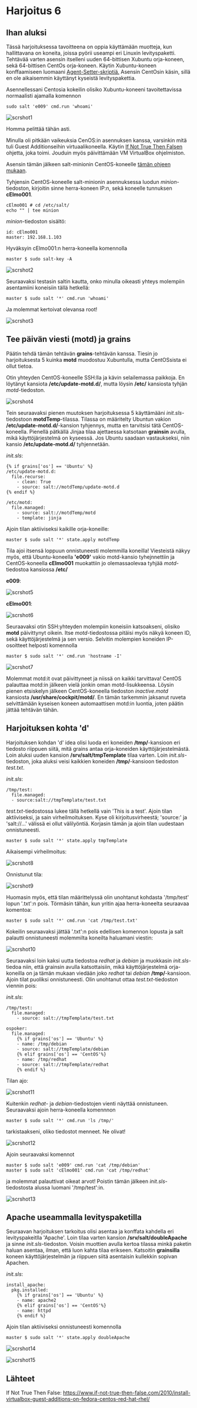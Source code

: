 # Harjoitus 6

## Ihan aluksi

Tässä harjoituksessa tavoitteena on oppia käyttämään muotteja, kun hallittavana on koneita, joissa pyörii useampi eri Linuxin levityspaketti. Tehtävää varten asensin itselleni uuden 64-bittisen Xubuntu orja-koneen, sekä 64-bittisen CentOs orja-koneen. Käytin Xubuntu-koneen konffaamiseen luomaani [Agent-Setter-skriptiä.](https://github.com/rootElmo/Agent-Setter) Asensin CentOsin käsin, sillä en ole aikaisemmin käyttänyt kyseistä levityspakettia.

Asennellessani Centosia kokeilin olisiko Xubuntu-koneeni tavoitettavissa normaalisti ajamalla komennon

	sudo salt 'e009' cmd.run 'whoami'

![scrshot1](../images/scrshot001.png)

Homma pelittää tähän asti.

Minulla oli pitkään vaikeuksia CenOS:in asennuksen kanssa, varsinkin mitä tuli Guest Additionseihin virtuaalikoneella. Käytin [If Not True Then Falsen](https://www.if-not-true-then-false.com/2010/install-virtualbox-guest-additions-on-fedora-centos-red-hat-rhel/) ohjetta, joka toimi. Jouduin myös päivittämään VM VirtualBox ohjelmiston.

Asensin tämän jälkeen salt-minionin CentOS-koneelle [tämän ohjeen mukaan](https://repo.saltstack.com/#rhel).

Tyhjensin CentOS-koneelle salt-minionin asennuksessa luodun _minion_-tiedoston, kirjoitin sinne herra-koneen IP:n, sekä koneelle tunnuksen **cElmo001**.

	cElmo001 # cd /etc/salt/
	echo "" | tee minion

_minion_-tiedoston sisältö:

	id: cElmo001
	master: 192.168.1.103

Hyväksyin cElmo001:n herra-koneella komennolla

	master $ sudo salt-key -A

![scrshot2](../images/scrshot002.png)

Seuraavaksi testasin saltin kautta, onko minulla oikeasti yhteys molempiin asentamiini koneisiin tällä hetkellä:

	master $ sudo salt '*' cmd.run 'whoami'

Ja molemmat kertoivat olevansa root!

![scrshot3](../images/scrshot003.png)

## Tee päivän viesti (motd) ja grains

Päätin tehdä tämän tehtävän **grains**-tehtävän kanssa. Tiesin jo harjoituksesta 5 kuinka **motd** muodostuu Xubuntulla, mutta CentOSsista ei ollut tietoa.

Otin yhteyden CentOS-koneelle SSH:lla ja kävin selailemassa paikkoja. En löytänyt kansiota **/etc/update-motd.d/**, mutta löysin **/etc/** kansiosta tyhjän _motd_-tiedoston.

![scrshot4](../images/scrshot004.png)

Tein seuraavaksi pienen muutoksen harjoituksessa 5 käyttämääni _init.sls_-tiedostoon **motdTemp**-tilassa. Tilassa on määritelty Ubuntun vakion **/etc/update-motd.d/**-kansion tyhjennys, mutta en tarvitsisi tätä CentOS-koneella. Pienellä pätkällä Jinjaa tilaa ajettaessa katsotaan **grainsin** avulla, mikä käyttöjärjestelmä on kyseessä. Jos Ubuntu saadaan vastaukseksi, niin kansio **/etc/update-motd.d/** tyhjennetään.

_init.sls_:

	{% if grains['os'] == 'Ubuntu' %}
	/etc/update-motd.d:
	  file.recurse:
	    - clean: True
	    - source: salt://motdTemp/update-motd.d
	{% endif %}

	/etc/motd:
	  file.managed:
	    - source: salt://motdTemp/motd
	    - template: jinja

Ajoin tilan aktiiviseksi kaikille orja-koneille:

	master $ sudo salt '*' state.apply motdTemp

Tila ajoi itsensä loppuun onnistuneesti molemmilla koneilla! Viesteistä näkyy myös, että Ubuntu-koneella **'e009'** vakio motd-kansio tyhejnnettiin ja CentOS-koneella **cElmo001** muokattiin jo olemassaolevaa tyhjää _motd_-tiedostoa kansiossa **/etc/**

**e009**:

![scrshot5](../images/scrshot005.png)


**cElmo001**:

![scrshot6](../images/scrshot006.png)


Seuraavaksi otin SSH:yhteyden molempiin koneisiin katsoakseni, olisiko **motd** päivittynyt oikein. Itse _motd_-tiedostossa pitäisi myös näkyä koneen ID, sekä käyttöjärjestelmä ja sen versio. Selvitin molempien koneiden IP-osoitteet helposti komennolla

	master $ sudo salt '*' cmd.run 'hostname -I'

![scrshot7](../images/scrshot007.png)

Molemmat motd:it ovat päivittyneet ja niissä on kaikki tarvittava! CentOS palauttaa motd:in jälkeen vielä jonkin oman motd-lisukkeensa. Löysin pienen etsiskelyn jälkeen CentOS-koneella tiedoston _inactive.motd_ kansiosta **/usr/share/cockpit/motd/**. En tämän tarkemmin jaksanut ruveta selvittämään kyseisen koneen automaattisen motd:in luontia, joten päätin jättää tehtävän tähän.

## Harjoituksen kohta 'd'

Harjoituksen kohdan 'd' idea olisi luoda eri koneiden **/tmp/**-kansioon eri tiedosto riippuen siitä, mitä grains antaa orja-koneiden käyttöjärjestelmästä. Loin aluksi uuden kansion **/srv/salt/tmpTemplate** tilaa varten. Loin _init.sls_-tiedoston, joka aluksi veisi kaikkien koneiden **/tmp/**-kansioon tiedoston _test.txt_.

_init.sls_:

	/tmp/test:
	  file.managed:
	  - source:salt://tmpTemplate/test.txt

_test.txt_-tiedostossa lukee tällä hetkellä vain 'This is a test'. Ajoin tilan aktiiviseksi, ja sain virheilmoituksen. Kyse oli kirjoitusvirheestä; 'source:' ja 'salt://...' välissä ei ollut välilyöntiä. Korjasin tämän ja ajoin tilan uudestaan onnistuneesti.

	master $ sudo salt '*' state.apply tmpTemplate

Aikaisempi virheilmoitus:

![scrshot8](../images/scrshot008.png)

Onnistunut tila:

![scrshot9](../images/scrshot009.png)

Huomasin myös, että tilan määrittelyssä olin unohtanut kohdasta '/tmp/test' lopun '.txt':n pois. Törmäsin tähän, kun yritin ajaa herra-koneelta seuraavaa komentoa:

	master $ sudo salt '*' cmd.run 'cat /tmp/test.txt'

Kokeilin seuraavaksi jättää '.txt':n pois edellisen komennon lopusta ja salt palautti onnistuneesti molemmilta koneilta haluamani viestin:

![scrshot10](../images/scrshot010.png)

Seuraavaksi loin kaksi uutta tiedostoa _redhat_ ja _debian_ ja muokkasin _init.sls_-tiedoa niin, että grainsin avulla katsottaisiin, mikä käyttöjärjestelmä orja-koneilla on ja tämän mukaan viedään joko _redhat_ tai _debian_ **/tmp/**-kansioon. Ajoin tilat puoliksi onnistuneesti. Olin unohtanut ottaa _test.txt_-tiedoston viennin pois:

_init.sls_:

	/tmp/test:
	  file.managed:
	    - source: salt://tmpTemplate/test.txt

	ospoker:
	  file.managed:
	    {% if grains['os'] == 'Ubuntu' %}
	    - name: /tmp/debian
	    - source: salt://tmpTemplate/debian
	    {% elif grains['os'] == 'CentOS'%}
	    - name: /tmp/redhat
	    - source: salt://tmpTemplate/redhat
	    {% endif %}


Tilan ajo:

![scrshot11](../images/scrshot011.png)

Kuitenkin _redhat_- ja _debian_-tiedostojen vienti näyttää onnistuneen. Seuraavaksi ajoin herra-koneella komennnon

	master $ sudo salt '*' cmd.run 'ls /tmp/'

tarkistaakseni, oliko tiedostot menneet. Ne olivat!

![scrshot12](../images/scrshot012.png)

Ajoin seuraavaksi komennot

	master $ sudo salt 'e009' cmd.run 'cat /tmp/debian'
	master $ sudo salt 'cElmo001' cmd.run 'cat /tmp/redhat'

ja molemmat palauttivat oikeat arvot! Poistin tämän jälkeen _init.sls_-tiedostosta alussa luomani '/tmp/test':in.

![scrshot13](../images/scrshot013.png)

## Apache useammalla levityspaketilla

Seuraavan harjoituksen tarkoitus olisi asentaa ja konffata kahdella eri levityspakeitlla 'Apache'. Loin tilaa varten kansion **/srv/salt/doubleApache** ja sinne _init.sls_-tiedoston. Voisin muottien avulla kertoa tilassa minkä paketin haluan asentaa, ilman, että luon kahta tilaa erikseen. Katsoitin **grainsilla** koneen käyttöjärjestelmän ja riippuen siitä asentaisin kullekkin sopivan Apachen.

_init.sls_:

	install_apache:
	  pkg.installed:
	    {% if grains['os'] == 'Ubuntu' %}
	    - name: apache2
	    {% elif grains['os'] == 'CentOS'%}
	    - name: httpd
	    {% endif %}

Ajoin tilan aktiiviseksi onnistuneesti komennolla

	master $ sudo salt '*' state.apply doubleApache

![scrshot14](../images/scrshot014.png)

![scrshot15](../images/scrshot015.png)

## Lähteet

If Not True Then False: https://www.if-not-true-then-false.com/2010/install-virtualbox-guest-additions-on-fedora-centos-red-hat-rhel/
